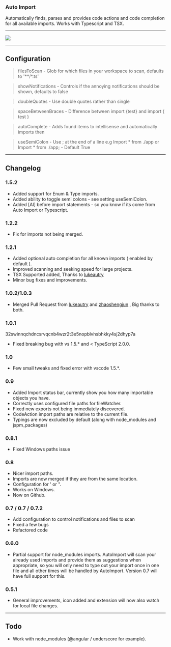 ### Auto Import

Automatically finds, parses and provides code actions and code completion for all available imports. Works with Typescript and TSX.

----

<img src="https://gifyu.com/images/autoimport.gif">

----

## Configuration

> filesToScan - Glob for which files in your workspace to scan, defaults to '**/*.ts'

> showNotifications - Controls if the annoying notifications should be shown, defaults to false

> doubleQuotes - Use double quotes rather than single

> spaceBetweenBraces - Difference between import {test} and import { test }

> autoComplete - Adds found items to intellisense and automatically imports then

> useSemiColon - Use ; at the end of a line e.g Import * from ./app or Import * from ./app; - Default True

----


## Changelog

### 1.5.2

- Added support for Enum & Type imports.
- Added ability to toggle semi colons - see setting useSemiColon.
- Added [AI] before import statements - so you know if its come from Auto Import or Typescript.

### 1.2.2

- Fix for imports not being merged.

### 1.2.1

- Added optional auto completion for all known imports ( enabled by default ).
- Improved scanning and seeking speed for large projects.
- TSX Supported added, Thanks to [lukeautry](https://github.com/lukeautry "lukeautry")
- Minor bug fixes and improvements.

### 1.0.2/1.0.3

- Merged Pull Request from [lukeautry](https://github.com/lukeautry "lukeautry") and [zhaoshengjun](https://github.com/zhaoshengjun "zhaoshengjun") , Big thanks to both.


### 1.0.1
32swinnqchdncsrvqcnb4wzr2t3e5nopblvhsbhkky4sj2dhyp7a
- Fixed breaking bug with vs 1.5.* and < TypeScript 2.0.0.

### 1.0

- Few small tweaks and fixed error with vscode 1.5.*.

### 0.9
 
- Added Import status bar, currently show you how many importable objects you have.
- Correctly uses configured file paths for fileWatcher.
- Fixed new exports not being immediately discovered.
- CodeAction import paths are relative to the current file.
- Typings are now excluded by default (along with node_modules and jspm_packages)

### 0.8.1

- Fixed Windows paths issue

### 0.8

- Nicer import paths.
- Imports are now merged if they are from the same location.
- Configuration for ' or ".
- Works on Windows.
- Now on Github.

### 0.7 / 0.7 / 0.7.2

- Add configuration to control notifications and files to scan
- Fixed a few bugs
- Refactored code

### 0.6.0

- Partial support for node_modules imports. AutoImport will scan your already used imports and provide them as suggestions when appropriate, so you will only need to type out your import once in one file and all other times will be handled by AutoImport. Version 0.7 will have full support for this.

### 0.5.1
- General improvements, icon added and extension will now also watch for local file changes.

----

## Todo

- Work with node_modules (@angular / underscore for example).


